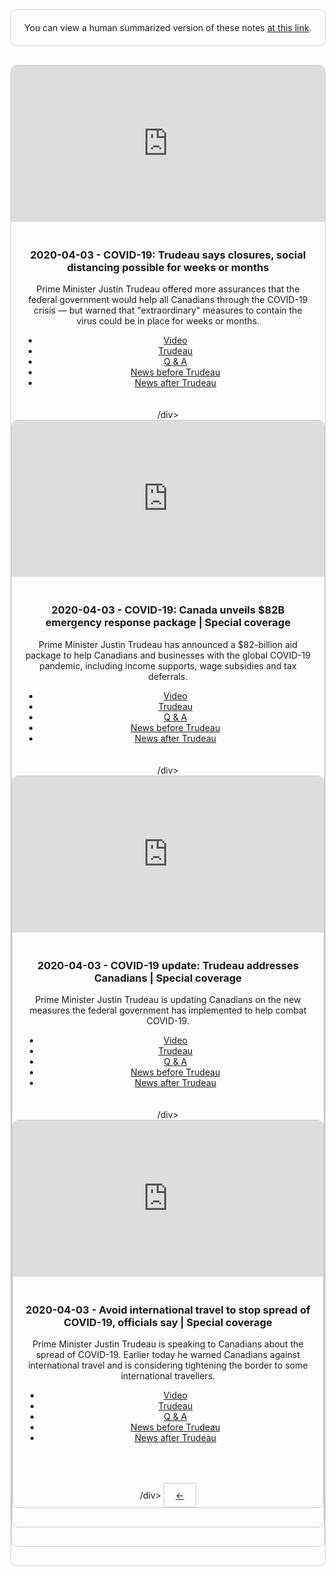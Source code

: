 <div style="border: 1px solid #ccc; padding: 20px; text-align: center; margin-bottom: 30px; border-radius: 10px;">
You can view a human summarized version of these notes <a href="https://www.notion.so/jnadeau/Covid-19-Canadian-PM-Trudeau-Summaries-9055578ceba94368a732b68904eae78f">at this link</a>.
</div>

<div style='border: 1px solid #ccc; text-align: center; margin-bottom: 30px; border-radius: 10px;'>
<iframe src="https://www.youtube.com/embed/0k8vvTTy5UA"
allow="accelerometer; autoplay; encrypted-media; gyroscope; picture-in-picture" allowfullscreen=""
style="width: 100%; border-top-left-radius: 10px; border-top-right-radius: 10px;" width="" height="250" frameborder="0"></iframe>
<br>

<div style='padding: 20px'>
<h3>2020-04-03 - COVID-19: Trudeau says closures, social distancing possible for weeks or months</h3>
Prime Minister Justin Trudeau offered more assurances that the federal government would help all Canadians through the COVID-19 crisis — but warned that "extraordinary" measures to contain the virus could be in place for weeks or months.

<ul><li><a href='https://www.youtube.com/watch?v=0k8vvTTy5UA)''>Video</a></li>
<li><a href='./2020-04-03/0k8vvTTy5UA/trudeau.md)''>Trudeau</a></li>
<li><a href='./2020-04-03/0k8vvTTy5UA/q_a.md)''>Q & A</a></li>
<li><a href='./2020-04-03/0k8vvTTy5UA/pre_news.md)''>News before Trudeau</a></li>
<li><a href='./2020-04-03/0k8vvTTy5UA/post_news.md)''>News after Trudeau</a></li></ul>

</div>/div>
<div style='border: 1px solid #ccc; text-align: center; margin-bottom: 30px; border-radius: 10px;'>
<iframe src="https://www.youtube.com/embed/AOCvtq_WVzo"
allow="accelerometer; autoplay; encrypted-media; gyroscope; picture-in-picture" allowfullscreen=""
style="width: 100%; border-top-left-radius: 10px; border-top-right-radius: 10px;" width="" height="250" frameborder="0"></iframe>
<br>

<div style='padding: 20px'>
<h3>2020-04-03 - COVID-19: Canada unveils $82B emergency response package | Special coverage</h3>
Prime Minister Justin Trudeau has announced a $82-billion aid package to help Canadians and businesses with the global COVID-19 pandemic, including income supports, wage subsidies and tax deferrals.

<ul><li><a href='https://www.youtube.com/watch?v=AOCvtq_WVzo)''>Video</a></li>
<li><a href='./2020-04-03/AOCvtq_WVzo/trudeau.md)''>Trudeau</a></li>
<li><a href='./2020-04-03/AOCvtq_WVzo/q_a.md)''>Q & A</a></li>
<li><a href='./2020-04-03/AOCvtq_WVzo/pre_news.md)''>News before Trudeau</a></li>
<li><a href='./2020-04-03/AOCvtq_WVzo/post_news.md)''>News after Trudeau</a></li></ul>

</div>/div>
<div style='border: 1px solid #ccc; text-align: center; margin-bottom: 30px; border-radius: 10px;'>
<iframe src="https://www.youtube.com/embed/fuO4NB3AjzU"
allow="accelerometer; autoplay; encrypted-media; gyroscope; picture-in-picture" allowfullscreen=""
style="width: 100%; border-top-left-radius: 10px; border-top-right-radius: 10px;" width="" height="250" frameborder="0"></iframe>
<br>

<div style='padding: 20px'>
<h3>2020-04-03 - COVID-19 update: Trudeau addresses Canadians | Special coverage</h3>
Prime Minister Justin Trudeau is updating Canadians on the new measures the federal government has implemented to help combat COVID-19.

<ul><li><a href='https://www.youtube.com/watch?v=fuO4NB3AjzU)''>Video</a></li>
<li><a href='./2020-04-03/fuO4NB3AjzU/trudeau.md)''>Trudeau</a></li>
<li><a href='./2020-04-03/fuO4NB3AjzU/q_a.md)''>Q & A</a></li>
<li><a href='./2020-04-03/fuO4NB3AjzU/pre_news.md)''>News before Trudeau</a></li>
<li><a href='./2020-04-03/fuO4NB3AjzU/post_news.md)''>News after Trudeau</a></li></ul>

</div>/div>
<div style='border: 1px solid #ccc; text-align: center; margin-bottom: 30px; border-radius: 10px;'>
<iframe src="https://www.youtube.com/embed/JVMZC952AwE"
allow="accelerometer; autoplay; encrypted-media; gyroscope; picture-in-picture" allowfullscreen=""
style="width: 100%; border-top-left-radius: 10px; border-top-right-radius: 10px;" width="" height="250" frameborder="0"></iframe>
<br>

<div style='padding: 20px'>
<h3>2020-04-03 - Avoid international travel to stop spread of COVID-19, officials say | Special coverage</h3>
Prime Minister Justin Trudeau is speaking to Canadians about the spread of COVID-19. Earlier today he warned Canadians against international travel and is considering tightening the border to some international travellers.

<ul><li><a href='https://www.youtube.com/watch?v=JVMZC952AwE)''>Video</a></li>
<li><a href='./2020-04-03/JVMZC952AwE/trudeau.md)''>Trudeau</a></li>
<li><a href='./2020-04-03/JVMZC952AwE/q_a.md)''>Q & A</a></li>
<li><a href='./2020-04-03/JVMZC952AwE/pre_news.md)''>News before Trudeau</a></li>
<li><a href='./2020-04-03/JVMZC952AwE/post_news.md)''>News after Trudeau</a></li></ul>

</div>/div>

<div style='border: 1px solid #ccc; display: inline-block; padding: 0; margin-top: 30px;'>
  <a style='display: inline-block; padding: 10px 0; width: 50px; text-align: center; ' href='./PAGE_3'>←</a>
</div>
